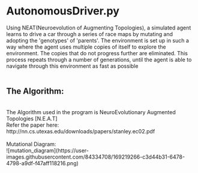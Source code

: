 # AutonomousDriver.py
Using NEAT(Neuroevolution of Augmenting Topologies), a simulated agent learns to drive a car through a series of race maps by mutating and adopting the 'genotypes' of 'parents'. The environment is set up in such a way where the agent uses multiple copies of itself to explore the environment. The copies that do not progress further are eliminated. This process repeats through a number of generations, until the agent is able to navigate through this environment as fast as possible
<br>
<br>
<h2>The Algorithm:</h2> <br>
The Algorithm used in the program is NeuroEvolutionary Augmented Topologies [N.E.A.T] <br>
Refer the paper here: http://nn.cs.utexas.edu/downloads/papers/stanley.ec02.pdf <br>
<br>
Mutational Diagram: <br>
![mutation_diagram](https://user-images.githubusercontent.com/84334708/169219266-c3d44b31-6478-4798-a9df-f47aff118216.png)
